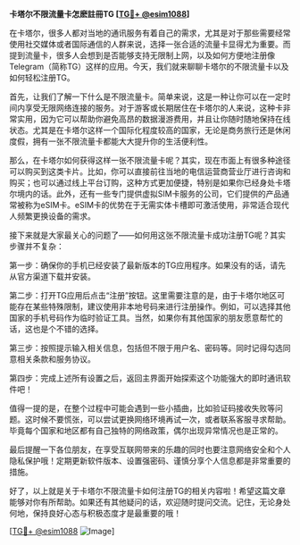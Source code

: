 **卡塔尔不限流量卡怎麽註冊TG [[TG💪+ @esim1088](https://t.me/s/esim1088)]**

在卡塔尔，很多人都对当地的通讯服务有着自己的需求，尤其是对于那些需要经常使用社交媒体或者国际通信的人群来说，选择一张合适的流量卡显得尤为重要。而提到流量卡，很多人会想到是否能够支持无限制上网，以及如何方便地注册像Telegram（简称TG）这样的应用。今天，我们就来聊聊卡塔尔的不限流量卡以及如何轻松注册TG。

首先，让我们了解一下什么是不限流量卡。简单来说，这是一种让你可以在一定时间内享受无限网络连接的服务。对于游客或长期居住在卡塔尔的人来说，这种卡非常实用，因为它可以帮助你避免高昂的数据漫游费用，并且让你随时随地保持在线状态。尤其是在卡塔尔这样一个国际化程度较高的国家，无论是商务旅行还是休闲度假，拥有一张不限流量卡都能大大提升你的生活便利性。

那么，在卡塔尔如何获得这样一张不限流量卡呢？其实，现在市面上有很多种途径可以购买到这类卡片。比如，你可以直接前往当地的电信运营商营业厅进行咨询和购买；也可以通过线上平台订购，这种方式更加便捷，特别是如果你已经身处卡塔尔境内的话。此外，还有一些专门提供虚拟SIM卡服务的公司，它们提供的产品通常被称为eSIM卡。eSIM卡的优势在于无需实体卡槽即可激活使用，非常适合现代人频繁更换设备的需求。

接下来就是大家最关心的问题了——如何用这张不限流量卡成功注册TG呢？其实步骤并不复杂：

第一步：确保你的手机已经安装了最新版本的TG应用程序。如果没有的话，请先从官方渠道下载并安装。

第二步：打开TG应用后点击“注册”按钮。这里需要注意的是，由于卡塔尔地区可能存在某些特殊限制，建议使用非本地号码来进行注册操作。例如，可以选择其他国家的手机号码作为临时验证工具。当然，如果你有其他国家的朋友愿意帮忙的话，这也是个不错的选择。

第三步：按照提示输入相关信息，包括但不限于用户名、密码等。同时记得勾选同意相关条款和服务协议。

第四步：完成上述所有设置之后，返回主界面开始探索这个功能强大的即时通讯软件吧！

值得一提的是，在整个过程中可能会遇到一些小插曲，比如验证码接收失败等问题。这时候不要慌张，可以尝试更换网络环境再试一次，或者联系客服寻求帮助。毕竟每个国家和地区都有自己独特的网络政策，偶尔出现异常情况也是正常的。

最后提醒一下各位朋友，在享受互联网带来的乐趣的同时也要注意网络安全和个人隐私保护哦！定期更新软件版本、设置强密码、谨慎分享个人信息都是非常重要的措施。

好了，以上就是关于卡塔尔不限流量卡如何注册TG的相关内容啦！希望这篇文章能够对你有所帮助。如果还有其他疑问的话，欢迎随时提问交流。记住，无论身处何地，保持良好心态与积极态度才是最重要的哦！

[[TG💪+ @esim1088](https://t.me/s/esim1088) ![Image](https://i.postimg.cc/4NQfJmqS/Snipaste-2025-05-13-00-14-12.png)]